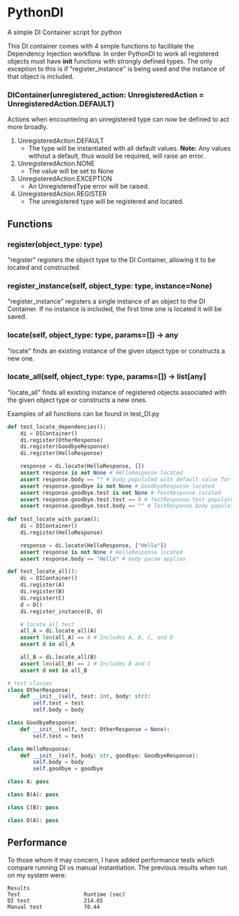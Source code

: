 # PythonDI
A simple DI Container script for python

This DI container comes with 4 simple functions to facilitate the Dependency Injection workflow. In order PythonDI to work all registered objects must have __init__ functions with strongly defined types. The only exception to this is if "register_instance" is being used and the instance of that object is included.

### DIContainer(unregistered_action: UnregisteredAction = UnregisteredAction.DEFAULT)
Actions when encountering an unregistered type can now be defined to act more broadly.

1. UnregisteredAction.DEFAULT
    - The type will be instantiated with all default values. **Note:** Any values without a default, thus would be required, will raise an error.
2. UnregisteredAction.NONE
    - The value will be set to None
3. UnregisteredAction.EXCEPTION
    - An UnregisteredType error will be raised.   
4. UnregisteredAction.REGISTER
    - The unregistered type will be registered and located.

## Functions
### register(object_type: type)
"register" registers the object type to the DI Container, allowing it to be located and constructed.

### register_instance(self, object_type: type, instance=None)
"register_instance" registers a single instance of an object to the DI Container. If no instance is included, the first time one is located it will be saved.

### locate(self, object_type: type, params=[]) -> any
"locate" finds an existing instance of the given object type or constructs a new one.

### locate_all(self, object_type: type, params=[]) -> list[any]
"locate_all" finds all existing instance of registered objects associated with the given object type or constructs a new ones.

Examples of all functions can be found in test_DI.py

```python
def test_locate_dependencies():
    di = DIContainer()
    di.register(OtherResponse)
    di.register(GoodbyeResponse)
    di.register(HelloResponse)

    response = di.locate(HelloResponse, [])
    assert response is not None # HelloResponse located
    assert response.body == "" # body populated with default value for str
    assert response.goodbye is not None # GoodbyeResponse located
    assert response.goodbye.test is not None # TestResponse located
    assert response.goodbye.test.test == 0 # TestResponse.test populated with default value for int
    assert response.goodbye.test.body == "" # TestResponse.body populated with default value for str
    
def test_locate_with_param():
    di = DIContainer()
    di.register(HelloResponse)

    response = di.locate(HelloResponse, ["Hello"])
    assert response is not None # HelloResponse located
    assert response.body == "Hello" # body param applies

def test_locate_all():
    di = DIContainer()
    di.register(A)
    di.register(B)
    di.register(C)
    d = D()
    di.register_instance(D, d)

    # locate_all test
    all_A = di.locate_all(A)
    assert len(all_A) == 4 # Includes A, B, C, and D
    assert d in all_A

    all_B = di.locate_all(B)
    assert len(all_B) == 2 # Includes B and C
    assert d not in all_B

# test classes
class OtherResponse:
    def __init__(self, test: int, body: str):
        self.test = test
        self.body = body

class GoodbyeResponse:
    def __init__(self, test: OtherResponse = None):
        self.test = test

class HelloResponse:
    def __init__(self, body: str, goodbye: GoodbyeResponse):
        self.body = body
        self.goodbye = goodbye

class A: pass

class B(A): pass

class C(B): pass

class D(A): pass
```

## Performance
To those whom it may concern, I have added performance tests which compare running DI vs manual instantiation. The previous results when run on my system were:

```
Results
Test                    Runtime (sec)
DI test                 214.65
Manual test             70.44
```
